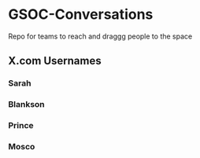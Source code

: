 # GSOC-Conversations
Repo for teams to reach and draggg people to the space


## X.com Usernames

### Sarah

### Blankson

### Prince

### Mosco

